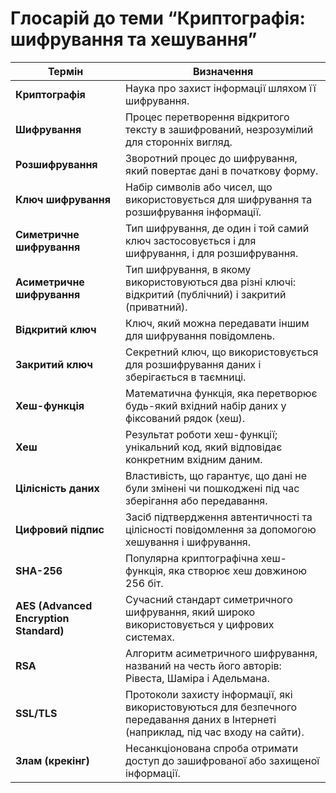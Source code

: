 # Глосарій до теми “Криптографія: шифрування та хешування”

| Термін                  | Визначення                                                                                      |
|-------------------------|------------------------------------------------------------------------------------------------|
| **Криптографія**         | Наука про захист інформації шляхом її шифрування.                                              |
| **Шифрування**           | Процес перетворення відкритого тексту в зашифрований, незрозумілий для сторонніх вигляд.      |
| **Розшифрування**        | Зворотний процес до шифрування, який повертає дані в початкову форму.                          |
| **Ключ шифрування**      | Набір символів або чисел, що використовується для шифрування та розшифрування інформації.      |
| **Симетричне шифрування**| Тип шифрування, де один і той самий ключ застосовується і для шифрування, і для розшифрування. |
| **Асиметричне шифрування**| Тип шифрування, в якому використовуються два різні ключі: відкритий (публічний) і закритий (приватний). |
| **Відкритий ключ**       | Ключ, який можна передавати іншим для шифрування повідомлень.                                  |
| **Закритий ключ**        | Секретний ключ, що використовується для розшифрування даних і зберігається в таємниці.          |
| **Хеш-функція**          | Математична функція, яка перетворює будь-який вхідний набір даних у фіксований рядок (хеш).    |
| **Хеш**                  | Результат роботи хеш-функції; унікальний код, який відповідає конкретним вхідним даним.        |
| **Цілісність даних**     | Властивість, що гарантує, що дані не були змінені чи пошкоджені під час зберігання або передавання. |
| **Цифровий підпис**      | Засіб підтвердження автентичності та цілісності повідомлення за допомогою хешування і шифрування.|
| **SHA-256**              | Популярна криптографічна хеш-функція, яка створює хеш довжиною 256 біт.                       |
| **AES (Advanced Encryption Standard)** | Сучасний стандарт симетричного шифрування, який широко використовується у цифрових системах. |
| **RSA**                  | Алгоритм асиметричного шифрування, названий на честь його авторів: Рівеста, Шаміра і Адельмана. |
| **SSL/TLS**              | Протоколи захисту інформації, які використовуються для безпечного передавання даних в Інтернеті (наприклад, під час входу на сайти). |
| **Злам (крекінг)**       | Несанкціонована спроба отримати доступ до зашифрованої або захищеної інформації.                |

